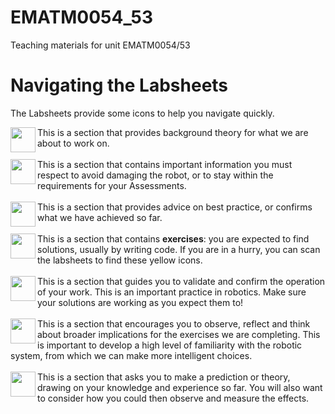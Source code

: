 # EMATM0054_53
Teaching materials for unit EMATM0054/53

# Navigating the Labsheets
The Labsheets provide some icons to help you navigate quickly.  

<img width="40px" src="https://raw.githubusercontent.com/paulodowd/EMATM0054_53/main/Images/theory.png" align="left"> This is a section that provides background theory for what we are about to work on.
<br><br>
<img width="40px" src="https://raw.githubusercontent.com/paulodowd/EMATM0054_53/main/Images/stop.png" align="left"> This is a section that contains important information you must respect to avoid damaging the robot, or to stay within the requirements for your Assessments.
<br><br>
<img width="40px" src="https://raw.githubusercontent.com/paulodowd/EMATM0054_53/main/Images/tick.png" align="left"> This is a section that provides advice on best practice, or confirms what we have achieved so far.
<br><br>
<img width="40px" src="https://raw.githubusercontent.com/paulodowd/EMATM0054_53/main/Images/exercise.png" align="left"> This is a section that contains **exercises**: you are expected to find solutions, usually by writing code.  If you are in a hurry, you can scan the labsheets to find these yellow icons.
<br><br>
<img width="40px" src="https://raw.githubusercontent.com/paulodowd/EMATM0054_53/main/Images/validate.png" align="left"> This is a section that guides you to validate and confirm the operation of your work.  This is an important practice in robotics.  Make sure your solutions are working as you expect them to!
<br><br>
<img width="40px" src="https://raw.githubusercontent.com/paulodowd/EMATM0054_53/main/Images/observation.png" align="left"> This is a section that encourages you to observe, reflect and think about broader implications for the exercises we are completing.  This is important to develop a high level of familiarity with the robotic system, from which we can make more intelligent choices.
<br><br>
<img width="40px" src="https://raw.githubusercontent.com/paulodowd/EMATM0054_53/main/Images/hypothesis.png" align="left"> This is a section that asks you to make a prediction or theory, drawing on your knowledge and experience so far.  You will also want to consider how you could then observe and measure the effects.
<br><br>
